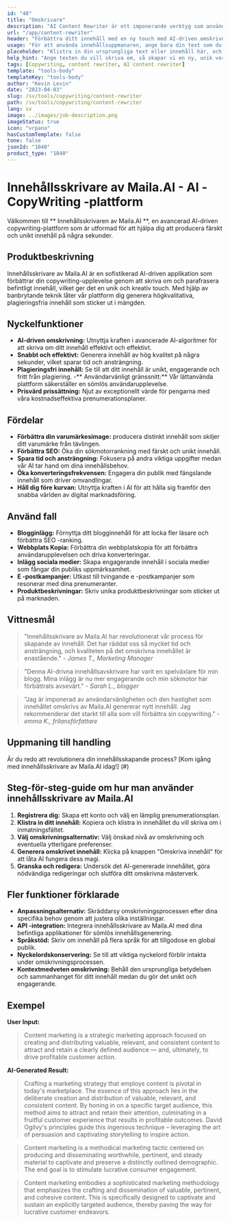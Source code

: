 ```yaml
---
id: "40"
title: "Omskrivare"
description: "AI Content Rewriter är ett imponerande verktyg som använder avancerade AI -algoritmer för att automatiskt skriva om och omformulera din inmatningstext, vilket gör den unik, engagerande och mer tilltalande.  Detta verktyg är idealiskt för bloggare, copywriters och innehållsskapare som vill förbättra sin innehållskvalitet och undvika problem med plagiering."
url: "/app/content-rewriter"
header: "Förbättra ditt innehåll med en ny touch med AI-driven omskrivning."
usage: "För att använda innehållsuppmanaren, ange bara din text som du vill skriva om.  Detta verktyg kommer sedan att generera en unik, välstrukturerad och engagerande version av ditt ursprungliga innehåll och upprätthålla dess sammanhang och nyckelidéer."
placeholder: "Klistra in din ursprungliga text eller innehåll här, och våra modeller kommer att skriva om den för att skapa en unik, engagerande och tilltalande version."
help_hint: "Ange texten du vill skriva om, så skapar vi en ny, unik version samtidigt som du bevarar den ursprungliga betydelsen och sammanhanget.  Perfekt för att förbättra innehållskvaliteten och undvika problem med plagiering."
tags: [Copywriting, content rewriter, AI content rewriter]
template: "tools-body"
templateKey: "tools-body"
author: "Kevin Levin"
date: "2023-04-03"
slug: /sv/tools/copywriting/content-rewriter
path: /sv/tools/copywriting/content-rewriter
lang: sv
image: ../images/job-description.png
imageStatus: true
icon: "vrpano"
hasCustomTemplate: false
tone: false
jsonId: "1040"
product_type: "1040"
---
```


# Innehållsskrivare av Maila.AI - AI -CopyWriting -plattform

Välkommen till ** Innehållsskrivaren av Maila.AI **, en avancerad AI-driven copywriting-plattform som är utformad för att hjälpa dig att producera färskt och unikt innehåll på några sekunder.

## Produktbeskrivning

Innehållsskrivare av Maila.AI är en sofistikerad AI-driven applikation som förbättrar din copywriting-upplevelse genom att skriva om och parafrasera befintligt innehåll, vilket ger det en unik och kreativ touch. Med hjälp av banbrytande teknik låter vår plattform dig generera högkvalitativa, plagieringsfria innehåll som sticker ut i mängden.

## Nyckelfunktioner

- **AI-driven omskrivning:** Utnyttja kraften i avancerade AI-algoritmer för att skriva om ditt innehåll effektivt och effektivt.
- **Snabbt och effektivt:** Generera innehåll av hög kvalitet på några sekunder, vilket sparar tid och ansträngning.
- **Plagieringsfri innehåll:** Se till att ditt innehåll är unikt, engagerande och fritt från plagiering. -** Användarvänligt gränssnitt:** Vår lättanvända plattform säkerställer en sömlös användarupplevelse.
- **Prisvärd prissättning:** Njut av exceptionellt värde för pengarna med våra kostnadseffektiva prenumerationsplaner.

## Fördelar

- **Förbättra din varumärkesimage:** producera distinkt innehåll som skiljer ditt varumärke från tävlingen.
- **Förbättra SEO:** Öka din sökmotorrankning med färskt och unikt innehåll.
- **Spara tid och ansträngning:** Fokusera på andra viktiga uppgifter medan vår AI tar hand om dina innehållsbehov.
- **Öka konverteringsfrekvensen:** Engagera din publik med fängslande innehåll som driver omvandlingar.
- **Håll dig före kurvan:** Utnyttja kraften i AI för att hålla sig framför den snabba världen av digital marknadsföring.

## Använd fall

- **Blogginlägg:** Förnyttja ditt blogginnehåll för att locka fler läsare och förbättra SEO -ranking.
- **Webbplats Kopia:** Förbättra din webbplatskopia för att förbättra användarupplevelsen och driva konverteringar.
- **Inlägg sociala medier:** Skapa engagerande innehåll i sociala medier som fångar din publiks uppmärksamhet.
- **E -postkampanjer:** Utkast till tvingande e -postkampanjer som resonerar med dina prenumeranter.
- **Produktbeskrivningar:** Skriv unika produktbeskrivningar som sticker ut på marknaden.

## Vittnesmål

> "Innehållsskrivare av Maila.AI har revolutionerat vår process för skapande av innehåll. Det har räddat oss så mycket tid och ansträngning, och kvaliteten på det omskrivna innehållet är enastående." - _James T., Marketing Manager_

> "Denna AI-drivna innehållsavskrivare har varit en spelväxlare för min blogg. Mina inlägg är nu mer engagerande och min sökmotor har förbättrats avsevärt." - _Sarah L., blogger_

> "Jag är imponerad av användarvänligheten och den hastighet som innehållet omskrivs av Maila.AI genererar nytt innehåll. Jag rekommenderar det starkt till alla som vill förbättra sin copywriting." - _emma K., frilansförfattare_

## Uppmaning till handling

Är du redo att revolutionera din innehållsskapande process? [Kom igång med innehållsskrivare av Maila.AI idag!] (#)

## Steg-för-steg-guide om hur man använder innehållsskrivare av Maila.AI

1. **Registrera dig:** Skapa ett konto och välj en lämplig prenumerationsplan.
2. **Klistra in ditt innehåll:** Kopiera och klistra in innehållet du vill skriva om i inmatningsfältet.
3. **Välj omskrivningsalternativ:** Välj önskad nivå av omskrivning och eventuella ytterligare preferenser.
4. **Generera omskrivet innehåll:** Klicka på knappen "Omskriva innehåll" för att låta AI fungera dess magi.
5. **Granska och redigera:** Undersök det AI-genererade innehållet, göra nödvändiga redigeringar och slutföra ditt omskrivna mästerverk.

## Fler funktioner förklarade

- **Anpassningsalternativ:** Skräddarsy omskrivningsprocessen efter dina specifika behov genom att justera olika inställningar.
- **API -integration:** Integrera innehållsskrivare av Maila.AI med dina befintliga applikationer för sömlös innehållsgenerering.
- **Språkstöd:** Skriv om innehåll på flera språk för att tillgodose en global publik.
- **Nyckelordskonservering:** Se till att viktiga nyckelord förblir intakta under omskrivningsprocessen.
- **Kontextmedveten omskrivning:** Behåll den ursprungliga betydelsen och sammanhanget för ditt innehåll medan du gör det unikt och engagerande.

## Exempel

**User Input:**

> Content marketing is a strategic marketing approach focused on creating and distributing valuable, relevant, and consistent content to attract and retain a clearly defined audience — and, ultimately, to drive profitable customer action.

**AI-Generated Result:**

> Crafting a marketing strategy that employs content is pivotal in today's marketplace. The essence of this approach lies in the deliberate creation and distribution of valuable, relevant, and consistent content. By honing in on a specific target audience, this method aims to attract and retain their attention, culminating in a fruitful customer experience that results in profitable outcomes. David Ogilvy's principles guide this ingenious technique – leveraging the art of persuasion and captivating storytelling to inspire action.

> Content marketing is a methodical marketing tactic centered on producing and disseminating worthwhile, pertinent, and steady material to captivate and preserve a distinctly outlined demographic. The end goal is to stimulate lucrative consumer engagement.

> Content marketing embodies a sophisticated marketing methodology that emphasizes the crafting and dissemination of valuable, pertinent, and cohesive content. This is specifically designed to captivate and sustain an explicitly targeted audience, thereby paving the way for lucrative customer endeavors.
